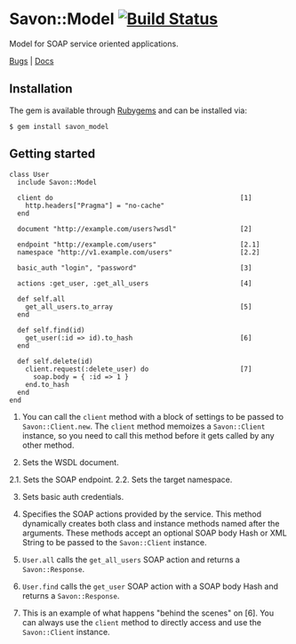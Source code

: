 Savon::Model [![Build Status](http://travis-ci.org/rubiii/savon_model.png)](http://travis-ci.org/rubiii/savon_model)
============

Model for SOAP service oriented applications.

[Bugs](http://github.com/rubiii/savon_model/issues) | [Docs](http://rubydoc.info/gems/savon_model/frames)


Installation
------------

The gem is available through [Rubygems](http://rubygems.org/gems/savon_model) and can be installed via:

    $ gem install savon_model


Getting started
---------------

    class User
      include Savon::Model

      client do                                               [1]
        http.headers["Pragma"] = "no-cache"
      end

      document "http://example.com/users?wsdl"                [2]

      endpoint "http://example.com/users"                     [2.1]
      namespace "http://v1.example.com/users"                 [2.2]

      basic_auth "login", "password"                          [3]

      actions :get_user, :get_all_users                       [4]

      def self.all
        get_all_users.to_array                                [5]
      end

      def self.find(id)
        get_user(:id => id).to_hash                           [6]
      end

      def self.delete(id)
        client.request(:delete_user) do                       [7]
          soap.body = { :id => 1 }
        end.to_hash
      end
    end

1. You can call the `client` method with a block of settings to be passed to `Savon::Client.new`.
   The `client` method memoizes a `Savon::Client` instance, so you need to call this method before
   it gets called by any other method.

2. Sets the WSDL document.

2.1. Sets the SOAP endpoint.
2.2. Sets the target namespace.

3. Sets basic auth credentials.

4. Specifies the SOAP actions provided by the service. This method dynamically creates both class
   and instance methods named after the arguments. These methods accept an optional SOAP body Hash
   or XML String to be passed to the `Savon::Client` instance.

5. `User.all` calls the `get_all_users` SOAP action and returns a `Savon::Response`.

6. `User.find` calls the `get_user` SOAP action with a SOAP body Hash and returns a `Savon::Response`.

7. This is an example of what happens "behind the scenes" on [6]. You can always use the `client`
   method to directly access and use the `Savon::Client` instance.

